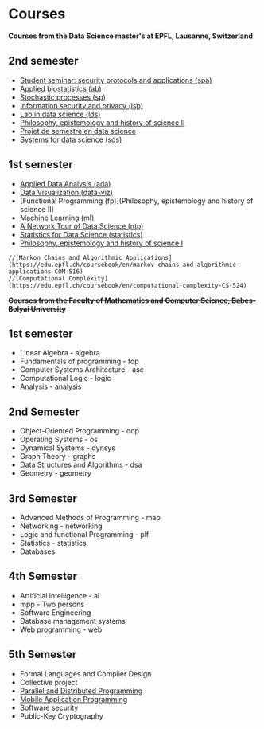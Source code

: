 # Courses

**Courses from the Data Science master's at EPFL, Lausanne, Switzerland**

## 2nd semester

* [Student seminar: security protocols and applications (spa)](http://edu.epfl.ch/coursebook/en/student-seminar-security-protocols-and-applications-COM-506)
* [Applied biostatistics (ab)](https://edu.epfl.ch/coursebook/fr/applied-biostatistics-MATH-493)
* [Stochastic processes (sp)](https://edu.epfl.ch/coursebook/en/stochastic-processes-MATH-332)
* [Information security and privacy (isp)](https://edu.epfl.ch/coursebook/en/information-security-and-privacy-COM-402)
* [Lab in data science (lds)](https://edu.epfl.ch/coursebook/fr/lab-in-data-science-EE-490-H)
* [Philosophy, epistemology and history of science II](http://edu.epfl.ch/coursebook/en/philosophy-epistemology-and-history-of-science-ii-HUM-417-B)
* [Projet de semestre en data science](https://ic.epfl.ch/semester_project)
* [Systems for data science (sds)](http://edu.epfl.ch/coursebook/en/systems-for-data-science-CS-449)

## 1st semester

* [Applied Data Analysis (ada)](https://edu.epfl.ch/coursebook/en/applied-data-analysis-CS-401)
* [Data Visualization (data-viz)](https://edu.epfl.ch/coursebook/en/data-visualization-COM-480)
* [Functional Programming (fp)](Philosophy, epistemology and history of science II)
* [Machine Learning (ml)](https://edu.epfl.ch/coursebook/en/machine-learning-CS-433)
* [A Network Tour of Data Science (ntp)](https://edu.epfl.ch/coursebook/en/a-network-tour-of-data-science-EE-558)
* [Statistics for Data Science (statistics)](http://smat.epfl.ch/courses/datasci.php)
* [Philosophy, epistemology and history of science I](http://edu.epfl.ch/coursebook/en/philosophy-epistemology-and-history-of-science-i-HUM-417-A)
```
//[Markon Chains and Algorithmic Applications](https://edu.epfl.ch/coursebook/en/markov-chains-and-algorithmic-applications-COM-516)
//[Computational Complexity](https://edu.epfl.ch/coursebook/en/computational-complexity-CS-524)
```

~~**Courses from the Faculty of Mathematics and Computer Science, Babes-Bolyai University**~~

## 1st semester

* Linear Algebra - algebra
* Fundamentals of programming - fop
* Computer Systems Architecture - asc
* Computational Logic - logic
* Analysis - analysis

## 2nd Semester

* Object-Oriented Programming - oop
* Operating Systems - os
* Dynamical Systems - dynsys
* Graph Theory - graphs
* Data Structures and Algorithms - dsa
* Geometry - geometry

## 3rd Semester

* Advanced Methods of Programming - map
* Networking - networking
* Logic and functional Programming - plf
* Statistics - statistics
* Databases

## 4th Semester

* Artificial intelligence - ai
* mpp - Two persons
* Software Engineering
* Database management systems
* Web programming - web

## 5th Semester
* Formal Languages and Compiler Design
* Collective project
* [Parallel and Distributed Programming](http://www.cs.ubbcluj.ro/~rlupsa/edu/pdp/)
* [Mobile Application Programming](http://www.cs.ubbcluj.ro/~dan/ma/index.html)
* Software security
* Public-Key Cryptography

